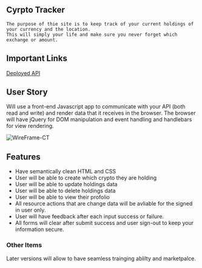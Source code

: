 
  ## Cyrpto Tracker
  
    The purpose of thie site is to keep track of your current holdings of your currency and the location. 
    This will simply your life and make sure you never forget which exchange or amount.
    
  ##  Important Links
  
  [Deployed API](https://github.com/Eugene-Damiani/crypto-tracker-api)
  
 
  ## User Story
 Will use a front-end Javascript app to communicate with your API (both read and write) and render data that it receives in the browser.
 The browser will have jQuery for DOM manipulation and event handling and handlebars for view rendering.
 
![WireFrame-CT](https://user-images.githubusercontent.com/65584864/89428091-dc9d1a80-d6f0-11ea-9b6a-3010bdcf0b08.jpg)
 
 ## Features
 <ul>
  <li>Have semantically clean HTML and CSS </li>
  <li>User will be able to create which crypto they are holding </li>
  <li>User will be able to update holdings data</li>
  <li>User will be able to delete holdings data</li>
  <li>User will be able to view their profolio</li>
  <li>All resource actions that are change data will be avliable for the signed in user only.</li>
  <li>User will have feedback after each input success or failure.</li>
  <li>All forms will clear after submit success and user sign-out to keep your information secure.</li>
 </ul> 
 
 ### Other Items

Later versions will allow to have seamless trainging ablilty and marketpalce. 
